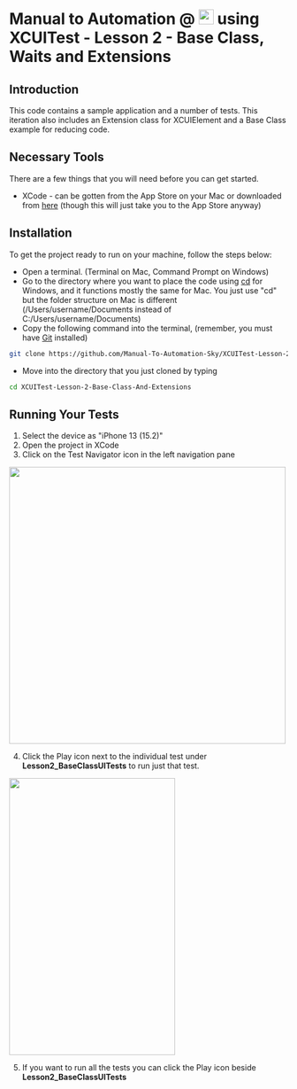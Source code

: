 # Manual to Automation @ <a href="https://sky.co.uk/"><img src="https://logos-world.net/wp-content/uploads/2021/02/Sky-Logo.png" alt="playwright" height="27" /></a> using XCUITest - Lesson 2 - Base Class, Waits and Extensions

## Introduction

This code contains a sample application and a number of tests. This iteration also includes an Extension class for XCUIElement and a Base Class example for reducing code.

## Necessary Tools

There are a few things that you will need before you can get started.

* XCode - can be gotten from the App Store on your Mac or downloaded from [here](https://developer.apple.com/xcode/resources/) (though this will just take you to the App Store anyway)

## Installation

To get the project ready to run on your machine, follow the steps below:

* Open a terminal. (Terminal on Mac, Command Prompt on Windows)
* Go to the directory where you want to place the code using [cd](https://docs.microsoft.com/en-us/windows-server/administration/windows-commands/cd) for Windows, and it functions mostly the same for Mac. You just use "cd" but the folder structure on Mac is different (/Users/username/Documents instead of C:/Users/username/Documents)
* Copy the following command into the terminal, (remember, you must have [Git](https://git-scm.com/downloads) installed)
```sh
git clone https://github.com/Manual-To-Automation-Sky/XCUITest-Lesson-2-Base-Class-And-Extensions.git.
```
* Move into the directory that you just cloned by typing
```sh
cd XCUITest-Lesson-2-Base-Class-And-Extensions
```

## Running Your Tests

1. Select the device as "iPhone 13 (15.2)"
2. Open the project in XCode
3. Click on the Test Navigator icon in the left navigation pane

<img src="https://i.imgur.com/wyBCzGO.png" height="500" width="500"/>

4. Click the Play icon next to the individual test under <b>Lesson2_BaseClassUITests</b> to run just that test.

<img src="https://i.imgur.com/kI7J2Ol.png" height="500" width="300"/>

5. If you want to run all the tests you can click the Play icon beside <b>Lesson2_BaseClassUITests</b>
